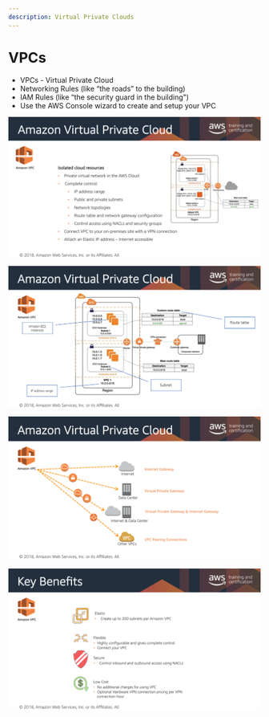 ```yaml
---
description: Virtual Private Clouds
---
```


# VPCs

* VPCs - Virtual Private Cloud 
* Networking Rules \(like “the roads” to the building\)
* IAM Rules \(like “the security guard in the building"\)
* Use the AWS Console wizard to create and setup your VPC

![VPCs \(aws.training\)](../.gitbook/assets/screen-shot-2019-10-27-at-12.10.19-pm.png)

![VPCs \(aws.training\)](../.gitbook/assets/screen-shot-2019-10-27-at-12.11.32-pm.png)

![VPCs \(aws.training\)](../.gitbook/assets/screen-shot-2019-10-27-at-12.12.49-pm.png)

![Key benefits of VPCs \(aws.training\)](../.gitbook/assets/screen-shot-2019-10-27-at-12.15.05-pm.png)



